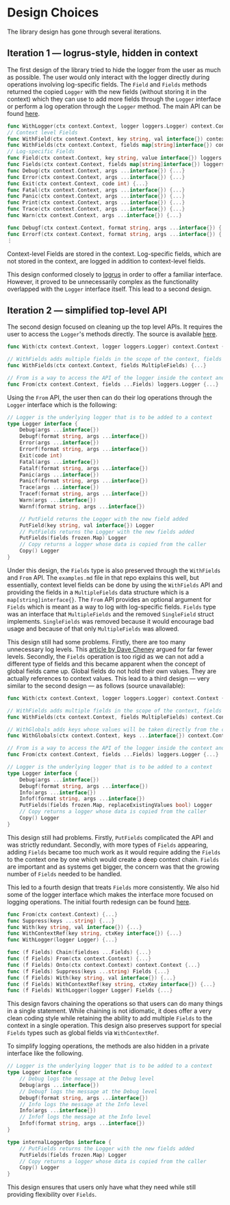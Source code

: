 # Design Choices

The library design has gone through several iterations.

## Iteration 1 &mdash; logrus-style, hidden in context

The first design of the library tried to hide the logger from the user as much as possible. The user would only interact with the logger directly during operations involving log-specific fields. The `Field` and `Fields` methods returned the copied `Logger` with the new fields (without storing it in the context) which they can use to add more fields through the `Logger` interface or perform a log operation through the `Logger` method. The main API can be found [here](https://github.com/anz-bank/sysl/blob/1edd0489cfff9673ab6cd4d2160e1274151af2cb/pkg/log/api.go).

```go
func WithLogger(ctx context.Context, logger loggers.Logger) context.Context {...}
// Context level Fields
func WithField(ctx context.Context, key string, val interface{}) context.Context {...}
func WithFields(ctx context.Context, fields map[string]interface{}) context.Context {...}
// Log-specific Fields
func Field(ctx context.Context, key string, value interface{}) loggers.Logger {...}
func Fields(ctx context.Context, fields map[string]interface{}) loggers.Logger {...}
func Debug(ctx context.Context, args ...interface{}) {...}
func Error(ctx context.Context, args ...interface{}) {...}
func Exit(ctx context.Context, code int) {...}
func Fatal(ctx context.Context, args ...interface{}) {...}
func Panic(ctx context.Context, args ...interface{}) {...}
func Print(ctx context.Context, args ...interface{}) {...}
func Trace(ctx context.Context, args ...interface{}) {...}
func Warn(ctx context.Context, args ...interface{}) {...}

func Debugf(ctx context.Context, format string, args ...interface{}) {...}
func Errorf(ctx context.Context, format string, args ...interface{}) {...}
⋮
```

Context-level Fields are stored in the context. Log-specific fields, which are not stored in the context, are logged in addition to context-level fields.

This design conformed closely to [logrus](https://github.com/sirupsen/logrus) in order to offer a familiar interface. However, it proved to be unnecessarily complex as the functionality overlapped with the `Logger` interface itself. This lead to a second design.

## Iteration 2 &mdash; simplified top-level API

The second design focused on cleaning up the top level APIs. It requires the user to access the `Logger`'s methods directly. The source is available [here](https://github.com/anz-bank/pkg/tree/cfb66c107eebe67ff73d9c071bdc190807295c10).

```go
func With(ctx context.Context, logger loggers.Logger) context.Context {...}

// WithFields adds multiple fields in the scope of the context, fields will be logged alphabetically
func WithFields(ctx context.Context, fields MultipleFields) {...}

// From is a way to access the API of the logger inside the context and add log-specific fields
func From(ctx context.Context, fields ...Fields) loggers.Logger {...}
```

Using the `From` API, the user then can do their log operations through the `Logger` interface which is the following:

```go
// Logger is the underlying logger that is to be added to a context
type Logger interface {
    Debug(args ...interface{})
    Debugf(format string, args ...interface{})
    Error(args ...interface{})
    Errorf(format string, args ...interface{})
    Exit(code int)
    Fatal(args ...interface{})
    Fatalf(format string, args ...interface{})
    Panic(args ...interface{})
    Panicf(format string, args ...interface{})
    Trace(args ...interface{})
    Tracef(format string, args ...interface{})
    Warn(args ...interface{})
    Warnf(format string, args ...interface{})

    // PutField returns the Logger with the new field added
    PutField(key string, val interface{}) Logger
    // PutFields returns the Logger with the new fields added
    PutFields(fields frozen.Map) Logger
    // Copy returns a logger whose data is copied from the caller
    Copy() Logger
}
```

Under this design, the `Fields` type is also preserved through the `WithFields` and `From` API. The `examples.md` file in that repo explains this well, but essentially, context level fields can be done by using the `WithFields` API and providing the fields in a `MultipleFields` data structure which is a `map[string]interface{}`. The `From` API provides an optional argument for `Fields` which is meant as a way to log with log-specific fields. `Fields` type was an interface that `MultipleFields` and the removed `SingleField` struct implements. `SingleFields` was removed because it would encourage bad usage and because of that only `MultipleFields` was allowed.

This design still had some problems. Firstly, there are too many unnecessary log levels. This [article by Dave Cheney](https://dave.cheney.net/2015/11/05/lets-talk-about-logging) argued for far fewer levels. Secondly, the `Fields` operation is too rigid as we can not add a different type of fields and this became apparent when the concept of global fields came up. Global fields do not hold their own values. They are actually references to context values. This lead to a third design &mdash; very similar to the second design &mdash; as follows (source unavailable):

```go
func With(ctx context.Context, logger loggers.Logger) context.Context {...}

// WithFields adds multiple fields in the scope of the context, fields will be logged alphabetically
func WithFields(ctx context.Context, fields MultipleFields) context.Context {...}

// WithGlobals adds keys whose values will be taken directly from the context
func WithGlobals(ctx context.Context, keys ...interface{}) context.Context {...}

// From is a way to access the API of the logger inside the context and add log-specific fields
func From(ctx context.Context, fields ...Fields) loggers.Logger {...}

// Logger is the underlying logger that is to be added to a context
type Logger interface {
    Debug(args ...interface{})
    Debugf(format string, args ...interface{})
    Info(args ...interface{})
    Infof(format string, args ...interface{})
    PutFields(fields frozen.Map, replaceExistingValues bool) Logger
    // Copy returns a logger whose data is copied from the caller
    Copy() Logger
}
```

This design still had problems. Firstly, `PutFields` complicated the API and was strictly redundant. Secondly, with more types of `Fields` appearing, adding `Fields` became too much work as it would require adding the `Fields` to the context one by one which would create a deep context chain. `Fields` are important and as systems get bigger, the concern was that the growing number of `Fields` needed to be handled.

This led to a fourth design that treats `Fields` more consistently. We also hid some of the logger interface which makes the interface more focused on logging operations. The initial fourth redesign can be found [here](https://github.com/anz-bank/pkg/blob/9e479508561c3381a6b24165d11e548e976e69ef).

```go
func From(ctx context.Context) {...}
func Suppress(keys ...string) {...}
func With(key string, val interface{}) {...}
func WithContextRef(key string, ctxKey interface{}) {...}
func WithLogger(logger Logger) {...}

func (f Fields) Chain(fieldses ...Fields) {...}
func (f Fields) From(ctx context.Context) {...}
func (f Fields) Onto(ctx context.Context) context.Context {...}
func (f Fields) Suppress(keys ...string) Fields {...}
func (f Fields) With(key string, val interface{}) {...}
func (f Fields) WithContextRef(key string, ctxKey interface{}) {...}
func (f Fields) WithLogger(logger Logger) Fields {...}
```

This design favors chaining the operations so that users can do many things in a single statement. While chaining is not idiomatic, it does offer a very clean coding style while retaining the ability to add multiple `Fields` to the context in a single operation. This design also preserves support for special `Fields` types such as global fields via `WithContextRef`.

To simplify logging operations, the methods are also hidden in a private interface like the following.

```go
// Logger is the underlying logger that is to be added to a context
type Logger interface {
    // Debug logs the message at the Debug level
    Debug(args ...interface{})
    // Debugf logs the message at the Debug level
    Debugf(format string, args ...interface{})
    // Info logs the message at the Info level
    Info(args ...interface{})
    // Infof logs the message at the Info level
    Infof(format string, args ...interface{})
}

type internalLoggerOps interface {
    // PutFields returns the Logger with the new fields added
    PutFields(fields frozen.Map) Logger
    // Copy returns a logger whose data is copied from the caller
    Copy() Logger
}
```

This design ensures that users only have what they need while still providing flexibility over `Fields`.
